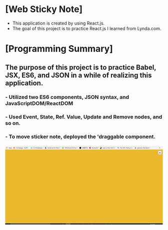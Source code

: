 # [Web Sticky Note]
  - This application is created by using React.js.
  - The goal of this project is to practice React.js I learned from Lynda.com.

# [Programming Summary]
## The purpose of this project is to practice Babel, JSX, ES6, and JSON in a while of realizing this application.
### - Utilized two ES6 components, JSON syntax, and JavaScriptDOM/ReactDOM
### - Used Event, State, Ref. Value, Update and Remove nodes, and so on.
### - To move sticker note, deployed the 'draggable component.
##### ![Main Page](Main.PNG)
######
